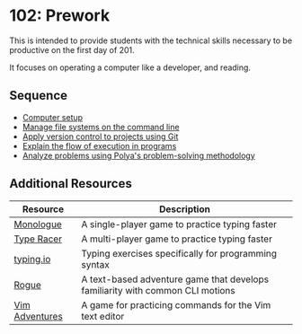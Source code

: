 # 102: Prework

This is intended to provide students with the technical skills necessary to be productive on the first day of 201.

It focuses on operating a computer like a developer, and reading.

## Sequence

* [Computer setup](computer-setup.md)
* [Manage file systems on the command line](standards/manage-file-systems-cli)
* [Apply version control to projects using Git](standards/apply-version-control)
* [Explain the flow of execution in programs](standards/explain-flow-of-execution-in-programs)
* [Analyze problems using Polya's problem-solving methodology](standards/analyze-problems-using-methodology)

## Additional Resources

| Resource | Description |
| --- | --- |
| [Monologue](http://phildo.itch.io/monologue) | A single-player game to practice typing faster |
| [Type Racer](http://play.typeracer.com/) | A multi-player game to practice typing faster |
| [typing.io](https://typing.io/) | Typing exercises specifically for programming syntax |
| [Rogue](https://www.myabandonware.com/game/rogue-4n/play-4n) | A text-based adventure game that develops familiarity with common CLI motions |
| [Vim Adventures](http://vim-adventures.com/) | A game for practicing commands for the Vim text editor |
